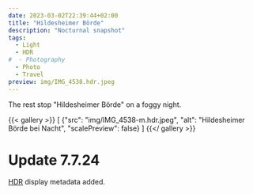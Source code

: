 ```yaml
---
date: 2023-03-02T22:39:44+02:00
title: "Hildesheimer Börde"
description: "Nocturnal snapshot"
tags:
  - Light
  - HDR
#  - Photography
  - Photo
  - Travel
preview: img/IMG_4538.hdr.jpeg
---
```


The rest stop "Hildesheimer Börde" on a foggy night.
<!--more-->

{{< gallery >}}
[
  {"src": "img/IMG_4538-m.hdr.jpeg", "alt": "Hildesheimer Börde bei Nacht", "scalePreview": false}
]
{{</ gallery >}}

# Update 7.7.24

[HDR](https://en.wikipedia.org/wiki/High_dynamic_range) display metadata added.
